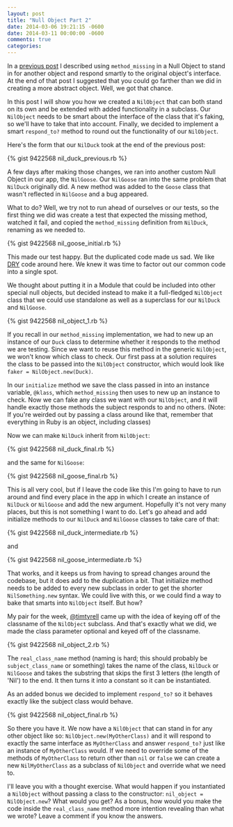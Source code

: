 ```yaml
---
layout: post
title: "Null Object Part 2"
date: 2014-03-06 19:21:15 -0600
date: 2014-03-11 00:00:00 -0600
comments: true
categories: 
---
```


In a [previous post](/blog/2014/03/05/the-null-object-pattern-and-method-missing-in-ruby/) I
described using `method_missing` in a Null Object to stand in for another
object and respond smartly to the original object's interface. At the end of
that post I suggested that you could go farther than we did in creating a more
abstract object. Well, we got that chance.

In this post I will show you how we created a `NilObject` that can both stand
on its own and be extended with added functionality in a subclass. Our
`NilObject` needs to be smart about the interface of the class that it's
faking, so we'll have to take that into account. Finally, we decided to
implement a smart `respond_to?` method to round out the functionality of our
`NilObject`.

Here's the form that our `NilDuck` took at the end of the previous post:

{% gist 9422568 nil_duck_previous.rb %}

A few days after making those changes, we ran into another custom Null Object
in our app, the `NilGoose`. Our `NilGoose` ran into the
same problem that `NilDuck` originally did. A new method was added to the
`Goose` class that wasn't reflected in `NilGoose` and a bug appeared.

What to do? Well, we try not to run ahead of ourselves or our tests, so the
first thing we did was create a test that expected the missing method, watched
it fail, and copied the `method_missing` definition from `NilDuck`, renaming as
we needed to.

{% gist 9422568 nil_goose_initial.rb %}

This made our test happy. But the duplicated code made us sad. We like
[DRY](http://en.wikipedia.org/wiki/Don't_repeat_yourself) code around here. We
knew it was time to factor out our common code into a single spot.

We thought about putting it in a Module that could be included into other
special null objects, but decided instead to make it a full-fledged `NilObject`
class that we could use standalone as well as a superclass for our `NilDuck`
and `NilGoose`.

{% gist 9422568 nil_object_1.rb %}

If you recall in our `method_missing` implementation, we had to new up an
instance of our `Duck` class to determine whether it responds to the method we
are testing. Since we want to reuse this method in the generic `NilObject`, we
won't know which class to check. Our first pass at a solution requires the
class to be passed into the `NilObject` constructor, which would look like
`faker = NilObject.new(Duck)`.

In our `initialize` method we save the class passed in into an instance
variable, `@klass`, which `method_missing` then uses to new up an instance to
check. Now we can fake any class we want with our `NilObject`, and it will
handle exactly those methods the subject responds to and no others. (Note: If
you're weirded out by passing a class around like that, remember that
everything in Ruby is an object, including classes)

Now we can make `NilDuck` inherit from `NilObject`:

{% gist 9422568 nil_duck_final.rb %}

and the same for `NilGoose`:

{% gist 9422568 nil_goose_final.rb %}

This is all very cool, but if I leave the code like this I'm going to have to
run around and find every place in the app in which I create an instance of
`NilDuck` or `NilGoose` and add the new argument. Hopefully it's not very many
places, but this is not something I want to do. Let's go ahead and add
initialize methods to our `NilDuck` and `NilGoose` classes to take care of
that:

{% gist 9422568 nil_duck_intermediate.rb %}

and

{% gist 9422568 nil_goose_intermediate.rb %}

That works, and it keeps us from having to spread changes around the codebase,
but it does add to the duplication a bit. That initialize method needs to be
added to every new subclass in order to get the shorter `NilSomething.new`
syntax. We could live with this, or we could find a way to bake that smarts
into `NilObject` itself. But how?

My pair for the week, [@timtyrell](https://twitter.com/timtyrrell) came up with
the idea of keying off of the classname of the `NilObject` subclass. And that's
exactly what we did, we made the class parameter optional and keyed off of the
classname.

{% gist 9422568 nil_object_2.rb %}

The `real_class_name` method (naming is hard; this should probably be
`subject_class_name` or something) takes the name of the class, `NilDuck` or
`NilGoose` and takes the substring that skips the first 3 letters (the length
of 'Nil') to the end. It then turns it into a constant so it can be
instantiated.

As an added bonus we decided to implement `respond_to?` so it behaves exactly
like the subject class would behave.

{% gist 9422568 nil_object_final.rb %}

So there you have it. We now have a `NilObject` that can stand in for any other
object like so: `NilObject.new(MyOtherClass)` and it will respond to exactly
the same interface as `MyOtherClass` and answer `respond_to?` just like an
instance of `MyOtherClass` would. If we need to override some of the methods of
`MyOtherClass` to return other than `nil` or `false` we can create a new
`NilMyOtherClass` as a subclass of `NilObject` and override what we need to.

I'll leave you with a thought exercise. What would happen if you instantiated a
`NilObject` without passing a class to the constructor: `nil_object =
NilObject.new`? What would you get? As a bonus, how would you make the code
inside the `real_class_name` method more intention revealing than what we wrote?
Leave a comment if you know the answers.
